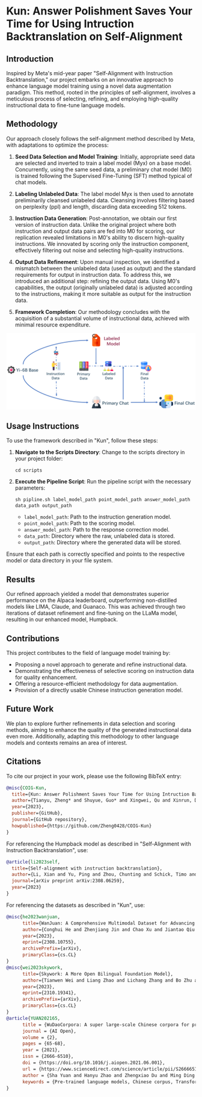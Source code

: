 # Kun: Answer Polishment Saves Your Time for Using Intruction Backtranslation on Self-Alignment

## Introduction

Inspired by Meta's mid-year paper "Self-Alignment with Instruction Backtranslation," our project embarks on an innovative approach to enhance language model training using a novel data augmentation paradigm. This method, rooted in the principles of self-alignment, involves a meticulous process of selecting, refining, and employing high-quality instructional data to fine-tune language models.

## Methodology

Our approach closely follows the self-alignment method described by Meta, with adaptations to optimize the process:

1. **Seed Data Selection and Model Training**: Initially, appropriate seed data are selected and inverted to train a label model (Myx) on a base model. Concurrently, using the same seed data, a preliminary chat model (M0) is trained following the Supervised Fine-Tuning (SFT) method typical of chat models.

2. **Labeling Unlabeled Data**: The label model Myx is then used to annotate preliminarily cleansed unlabeled data. Cleansing involves filtering based on perplexity (ppl) and length, discarding data exceeding 512 tokens.

3. **Instruction Data Generation**: Post-annotation, we obtain our first version of instruction data. Unlike the original project where both instruction and output data pairs are fed into M0 for scoring, our replication revealed limitations in M0's ability to discern high-quality instructions. We innovated by scoring only the instruction component, effectively filtering out noise and selecting high-quality instructions.

4. **Output Data Refinement**: Upon manual inspection, we identified a mismatch between the unlabeled data (used as output) and the standard requirements for output in instruction data. To address this, we introduced an additional step: refining the output data. Using M0's capabilities, the output (originally unlabeled data) is adjusted according to the instructions, making it more suitable as output for the instruction data.

5. **Framework Completion**: Our methodology concludes with the acquisition of a substantial volume of instructional data, achieved with minimal resource expenditure.


![Project Framework](Kun_white.Jpeg)

## Usage Instructions

To use the framework described in "Kun", follow these steps:

1. **Navigate to the Scripts Directory**:
   Change to the scripts directory in your project folder:
   ```
   cd scripts
   ```

2. **Execute the Pipeline Script**:
   Run the pipeline script with the necessary parameters:
   ```
   sh pipline.sh label_model_path point_model_path answer_model_path data_path output_path
   ```

   - `label_model_path`: Path to the instruction generation model.
   - `point_model_path`: Path to the scoring model.
   - `answer_model_path`: Path to the response correction model.
   - `data_path`: Directory where the raw, unlabeled data is stored.
   - `output_path`: Directory where the generated data will be stored.

Ensure that each path is correctly specified and points to the respective model or data directory in your file system.

## Results

Our refined approach yielded a model that demonstrates superior performance on the Alpaca leaderboard, outperforming non-distilled models like LIMA, Claude, and Guanaco. This was achieved through two iterations of dataset refinement and fine-tuning on the LLaMa model, resulting in our enhanced model, Humpback.

## Contributions

This project contributes to the field of language model training by:

- Proposing a novel approach to generate and refine instructional data.
- Demonstrating the effectiveness of selective scoring on instruction data for quality enhancement.
- Offering a resource-efficient methodology for data augmentation.
- Provision of a directly usable Chinese instruction generation model.

## Future Work

We plan to explore further refinements in data selection and scoring methods, aiming to enhance the quality of the generated instructional data even more. Additionally, adapting this methodology to other language models and contexts remains an area of interest.

## Citations

To cite our project in your work, please use the following BibTeX entry:

```bibtex
@misc{COIG-Kun,
  title={Kun: Answer Polishment Saves Your Time for Using Intruction Backtranslation on Self-Alignment},
  author={Tianyu, Zheng* and Shuyue, Guo* and Xingwei, Qu and Xinrun, Du and Wenhu, Chen and Jie, Fu and Wenhao, Huang and Ge, Zhang},
  year={2023},
  publisher={GitHub},
  journal={GitHub repository},
  howpublished={https://github.com/Zheng0428/COIG-Kun}
}
```

For referencing the Humpback model as described in "Self-Alignment with Instruction Backtranslation", use:

```bibtex
@article{li2023self,
  title={Self-alignment with instruction backtranslation},
  author={Li, Xian and Yu, Ping and Zhou, Chunting and Schick, Timo and Zettlemoyer, Luke and Levy, Omer and Weston, Jason and Lewis, Mike},
  journal={arXiv preprint arXiv:2308.06259},
  year={2023}
}
```

For referencing the datasets as described in "Kun", use:

```bibtex
@misc{he2023wanjuan,
      title={WanJuan: A Comprehensive Multimodal Dataset for Advancing English and Chinese Large Models}, 
      author={Conghui He and Zhenjiang Jin and Chao Xu and Jiantao Qiu and Bin Wang and Wei Li and Hang Yan and Jiaqi Wang and Dahua Lin},
      year={2023},
      eprint={2308.10755},
      archivePrefix={arXiv},
      primaryClass={cs.CL}
}
@misc{wei2023skywork,
      title={Skywork: A More Open Bilingual Foundation Model}, 
      author={Tianwen Wei and Liang Zhao and Lichang Zhang and Bo Zhu and Lijie Wang and Haihua Yang and Biye Li and Cheng Cheng and Weiwei Lü and Rui Hu and Chenxia Li and Liu Yang and Xilin Luo and Xuejie Wu and Lunan Liu and Wenjun Cheng and Peng Cheng and Jianhao Zhang and Xiaoyu Zhang and Lei Lin and Xiaokun Wang and Yutuan Ma and Chuanhai Dong and Yanqi Sun and Yifu Chen and Yongyi Peng and Xiaojuan Liang and Shuicheng Yan and Han Fang and Yahui Zhou},
      year={2023},
      eprint={2310.19341},
      archivePrefix={arXiv},
      primaryClass={cs.CL}
}
@article{YUAN202165,
      title = {WuDaoCorpora: A super large-scale Chinese corpora for pre-training language models},
      journal = {AI Open},
      volume = {2},
      pages = {65-68},
      year = {2021},
      issn = {2666-6510},
      doi = {https://doi.org/10.1016/j.aiopen.2021.06.001},
      url = {https://www.sciencedirect.com/science/article/pii/S2666651021000152},
      author = {Sha Yuan and Hanyu Zhao and Zhengxiao Du and Ming Ding and Xiao Liu and Yukuo Cen and Xu Zou and Zhilin Yang and Jie Tang},
      keywords = {Pre-trained language models, Chinese corpus, Transformer-XL},
}
```


